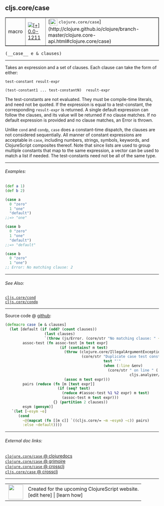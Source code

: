 ## cljs.core/case



 <table border="1">
<tr>
<td>macro</td>
<td><a href="https://github.com/cljsinfo/cljs-api-docs/tree/0.0-1211"><img valign="middle" alt="[+] 0.0-1211" title="Added in 0.0-1211" src="https://img.shields.io/badge/+-0.0--1211-lightgrey.svg"></a> </td>
<td>
[<img height="24px" valign="middle" src="http://i.imgur.com/1GjPKvB.png"> <samp>clojure.core/case</samp>](http://clojure.github.io/clojure/branch-master/clojure.core-api.html#clojure.core/case)
</td>
</tr>
</table>


 <samp>
(__case__ e & clauses)<br>
</samp>

---

Takes an expression and a set of clauses. Each clause can take the form of
either:

`test-constant result-expr`

`(test-constant1 ... test-constantN)  result-expr`

The test-constants are not evaluated. They must be compile-time literals, and
need not be quoted. If the expression is equal to a test-constant, the
corresponding `result-expr` is returned. A single default expression can follow
the clauses, and its value will be returned if no clause matches. If no default
expression is provided and no clause matches, an Error is thrown.

Unlike `cond` and `condp`, `case` does a constant-time dispatch, the clauses are
not considered sequentially. All manner of constant expressions are acceptable
in `case`, including numbers, strings, symbols, keywords, and ClojureScript
composites thereof. Note that since lists are used to group multiple constants
that map to the same expression, a vector can be used to match a list if needed.
The test-constants need not be all of the same type.



---

###### Examples:

```clj
(def a 1)
(def b 2)

(case a
  0 "zero"
  1 "one"
  "default")
;;=> "one"

(case b
  0 "zero"
  1 "one"
  "default")
;;=> "default"

(case b
  0 "zero"
  1 "one")
;; Error: No matching clause: 2
```



---

###### See Also:

[`cljs.core/cond`](../cljs.core/cond.md)<br>
[`cljs.core/condp`](../cljs.core/condp.md)<br>

---




Source code @ [github](https://github.com/clojure/clojurescript/blob/r1443/src/clj/cljs/core.clj#L815-L837):

```clj
(defmacro case [e & clauses]
  (let [default (if (odd? (count clauses))
                  (last clauses)
                  `(throw (js/Error. (core/str "No matching clause: " ~e))))
        assoc-test (fn assoc-test [m test expr]
                         (if (contains? m test)
                           (throw (clojure.core/IllegalArgumentException.
                                   (core/str "Duplicate case test constant '"
                                             test "'"
                                             (when (:line &env)
                                               (core/str " on line " (:line &env) " "
                                                         cljs.analyzer/*cljs-file*)))))
                           (assoc m test expr)))
        pairs (reduce (fn [m [test expr]]
                        (if (seq? test)
                          (reduce #(assoc-test %1 %2 expr) m test)
                          (assoc-test m test expr)))
                      {} (partition 2 clauses))
        esym (gensym)]
   `(let [~esym ~e]
      (cond
        ~@(mapcat (fn [[m c]] `((cljs.core/= ~m ~esym) ~c)) pairs)
        :else ~default))))
```

<!--
Repo - tag - source tree - lines:

 <pre>
clojurescript @ r1443
└── src
    └── clj
        └── cljs
            └── <ins>[core.clj:815-837](https://github.com/clojure/clojurescript/blob/r1443/src/clj/cljs/core.clj#L815-L837)</ins>
</pre>

-->

---



###### External doc links:

[`clojure.core/case` @ clojuredocs](http://clojuredocs.org/clojure.core/case)<br>
[`clojure.core/case` @ grimoire](http://conj.io/store/v1/org.clojure/clojure/1.7.0-beta3/clj/clojure.core/case/)<br>
[`clojure.core/case` @ crossclj](http://crossclj.info/fun/clojure.core/case.html)<br>
[`cljs.core/case` @ crossclj](http://crossclj.info/fun/cljs.core/case.html)<br>

---

 <table>
<tr><td>
<img valign="middle" align="right" width="48px" src="http://i.imgur.com/Hi20huC.png">
</td><td>
Created for the upcoming ClojureScript website.<br>
[edit here] | [learn how]
</td></tr></table>

[edit here]:https://github.com/cljsinfo/cljs-api-docs/blob/master/cljsdoc/cljs.core/case.cljsdoc
[learn how]:https://github.com/cljsinfo/cljs-api-docs/wiki/cljsdoc-files

<!--

This information was too distracting to show to readers, but I'll leave it
commented here since it is helpful to:

- pretty-print the data used to generate this document
- and show how to retrieve that data



The API data for this symbol:

```clj
{:description "Takes an expression and a set of clauses. Each clause can take the form of\neither:\n\n`test-constant result-expr`\n\n`(test-constant1 ... test-constantN)  result-expr`\n\nThe test-constants are not evaluated. They must be compile-time literals, and\nneed not be quoted. If the expression is equal to a test-constant, the\ncorresponding `result-expr` is returned. A single default expression can follow\nthe clauses, and its value will be returned if no clause matches. If no default\nexpression is provided and no clause matches, an Error is thrown.\n\nUnlike `cond` and `condp`, `case` does a constant-time dispatch, the clauses are\nnot considered sequentially. All manner of constant expressions are acceptable\nin `case`, including numbers, strings, symbols, keywords, and ClojureScript\ncomposites thereof. Note that since lists are used to group multiple constants\nthat map to the same expression, a vector can be used to match a list if needed.\nThe test-constants need not be all of the same type.",
 :ns "cljs.core",
 :name "case",
 :signature ["[e & clauses]"],
 :history [["+" "0.0-1211"]],
 :type "macro",
 :related ["cljs.core/cond" "cljs.core/condp"],
 :full-name-encode "cljs.core/case",
 :source {:code "(defmacro case [e & clauses]\n  (let [default (if (odd? (count clauses))\n                  (last clauses)\n                  `(throw (js/Error. (core/str \"No matching clause: \" ~e))))\n        assoc-test (fn assoc-test [m test expr]\n                         (if (contains? m test)\n                           (throw (clojure.core/IllegalArgumentException.\n                                   (core/str \"Duplicate case test constant '\"\n                                             test \"'\"\n                                             (when (:line &env)\n                                               (core/str \" on line \" (:line &env) \" \"\n                                                         cljs.analyzer/*cljs-file*)))))\n                           (assoc m test expr)))\n        pairs (reduce (fn [m [test expr]]\n                        (if (seq? test)\n                          (reduce #(assoc-test %1 %2 expr) m test)\n                          (assoc-test m test expr)))\n                      {} (partition 2 clauses))\n        esym (gensym)]\n   `(let [~esym ~e]\n      (cond\n        ~@(mapcat (fn [[m c]] `((cljs.core/= ~m ~esym) ~c)) pairs)\n        :else ~default))))",
          :title "Source code",
          :repo "clojurescript",
          :tag "r1443",
          :filename "src/clj/cljs/core.clj",
          :lines [815 837]},
 :examples [{:id "09a90c",
             :content "```clj\n(def a 1)\n(def b 2)\n\n(case a\n  0 \"zero\"\n  1 \"one\"\n  \"default\")\n;;=> \"one\"\n\n(case b\n  0 \"zero\"\n  1 \"one\"\n  \"default\")\n;;=> \"default\"\n\n(case b\n  0 \"zero\"\n  1 \"one\")\n;; Error: No matching clause: 2\n```"}],
 :full-name "cljs.core/case",
 :clj-symbol "clojure.core/case"}

```

Retrieve the API data for this symbol:

```clj
;; from Clojure REPL
(require '[clojure.edn :as edn])
(-> (slurp "https://raw.githubusercontent.com/cljsinfo/cljs-api-docs/catalog/cljs-api.edn")
    (edn/read-string)
    (get-in [:symbols "cljs.core/case"]))
```

-->
